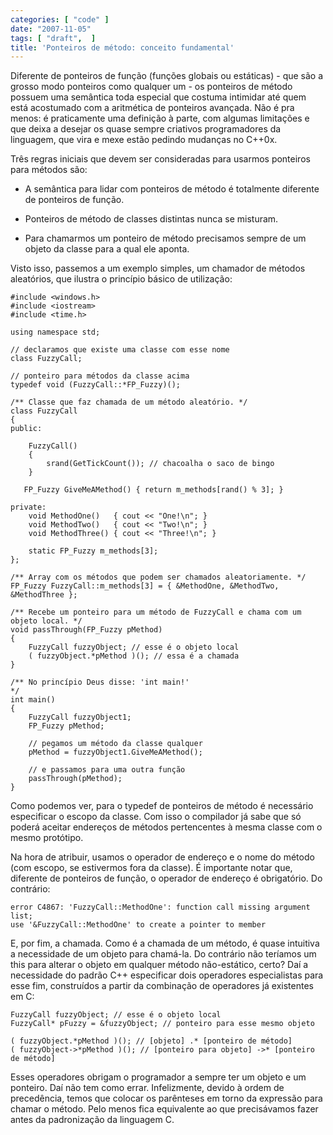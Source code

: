 ```yaml
---
categories: [ "code" ]
date: "2007-11-05"
tags: [ "draft",  ]
title: 'Ponteiros de método: conceito fundamental'
---
```

Diferente de ponteiros de função (funções globais ou estáticas) - que são a grosso modo ponteiros como qualquer um - os ponteiros de método possuem uma semântica toda especial que costuma intimidar até quem está acostumado com a aritmética de ponteiros avançada. Não é pra menos: é praticamente uma definição à parte, com algumas limitações e que deixa a desejar os quase sempre criativos programadores da linguagem, que vira e mexe estão pedindo mudanças no C++0x.

Três regras iniciais que devem ser consideradas para usarmos ponteiros para métodos são:

    
  * A semântica para lidar com ponteiros de método é totalmente diferente de ponteiros de função.

    
  * Ponteiros de método de classes distintas nunca se misturam.

    
  * Para chamarmos um ponteiro de método precisamos sempre de um objeto da classe para a qual ele aponta.

Visto isso, passemos a um exemplo simples, um chamador de métodos aleatórios, que ilustra o princípio básico de utilização:

    #include <windows.h>
    #include <iostream>
    #include <time.h>
    
    using namespace std;
    
    // declaramos que existe uma classe com esse nome
    class FuzzyCall;
    
    // ponteiro para métodos da classe acima
    typedef void (FuzzyCall::*FP_Fuzzy)();
    
    /** Classe que faz chamada de um método aleatório. */
    class FuzzyCall
    {
    public:
    
    	FuzzyCall()
    	{
    		srand(GetTickCount()); // chacoalha o saco de bingo
    	}
    
       FP_Fuzzy GiveMeAMethod() { return m_methods[rand() % 3]; }
    
    private:
    	void MethodOne()   { cout << "One!\n"; }
    	void MethodTwo()   { cout << "Two!\n"; }
    	void MethodThree() { cout << "Three!\n"; }
    
    	static FP_Fuzzy m_methods[3];
    };
    
    /** Array com os métodos que podem ser chamados aleatoriamente. */
    FP_Fuzzy FuzzyCall::m_methods[3] = { &MethodOne, &MethodTwo, &MethodThree };
    
    /** Recebe um ponteiro para um método de FuzzyCall e chama com um objeto local. */
    void passThrough(FP_Fuzzy pMethod)
    {
    	FuzzyCall fuzzyObject; // esse é o objeto local
    	( fuzzyObject.*pMethod )(); // essa é a chamada
    }
    
    /** No princípio Deus disse: 'int main!'
    */
    int main()
    {
    	FuzzyCall fuzzyObject1;
    	FP_Fuzzy pMethod;
    
    	// pegamos um método da classe qualquer
    	pMethod = fuzzyObject1.GiveMeAMethod();
    
    	// e passamos para uma outra função
    	passThrough(pMethod);
    } 
    

Como podemos ver, para o typedef de ponteiros de método é necessário especificar o escopo da classe. Com isso o compilador já sabe que só poderá aceitar endereços de métodos pertencentes à mesma classe com o mesmo protótipo.

Na hora de atribuir, usamos o operador de endereço e o nome do método (com escopo, se estivermos fora da classe). É importante notar que, diferente de ponteiros de função, o operador de endereço é obrigatório. Do contrário:

    
    error C4867: 'FuzzyCall::MethodOne': function call missing argument list;
    use '&FuzzyCall::MethodOne' to create a pointer to member

E, por fim, a chamada. Como é a chamada de um método, é quase intuitiva a necessidade de um objeto para chamá-la. Do contrário não teríamos um this para alterar o objeto em qualquer método não-estático, certo? Daí a necessidade do padrão C++ especificar dois operadores especialistas para esse fim, construídos a partir da combinação de operadores já existentes em C:

    FuzzyCall fuzzyObject; // esse é o objeto local
    FuzzyCall* pFuzzy = &fuzzyObject; // ponteiro para esse mesmo objeto
    
    ( fuzzyObject.*pMethod )(); // [objeto] .* [ponteiro de método]
    ( fuzzyObject->*pMethod )(); // [ponteiro para objeto] ->* [ponteiro de método] 
    

Esses operadores obrigam o programador a sempre ter um objeto e um ponteiro. Daí não tem como errar. Infelizmente, devido à ordem de precedência, temos que colocar os parênteses em torno da expressão para chamar o método. Pelo menos fica equivalente ao que precisávamos fazer antes da padronização da linguagem C.
